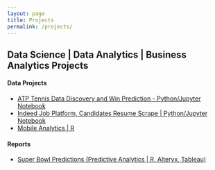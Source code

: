 ```yaml
---
layout: page
title: Projects
permalink: /projects/
---
```


## Data Science | Data Analytics | Business Analytics Projects


#### Data Projects

* [ATP Tennis Data Discovery and Win Prediction - Python/Jupyter Notebook](projects/ATP_data_project.html)
* [Indeed Job Platform, Candidates Resume Scrape | Python/Jupyter Notebook]()
* [Mobile Analytics | R]()

#### Reports
* [Super Bowl Predictions (Predictive Analytics | R, Alteryx, Tableau)](projects/SB_predict_final_version.html)


